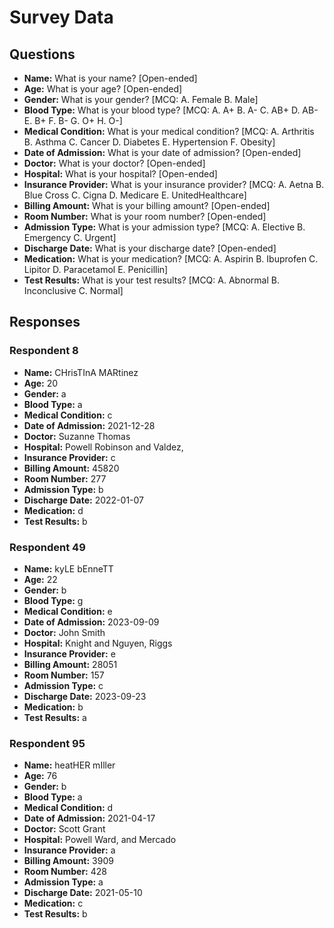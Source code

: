 # Survey Data

## Questions

- **Name:** What is your name? [Open-ended]
- **Age:** What is your age? [Open-ended]
- **Gender:** What is your gender? [MCQ: A. Female B. Male]
- **Blood Type:** What is your blood type? [MCQ: A. A+ B. A- C. AB+ D. AB- E. B+ F. B- G. O+ H. O-]
- **Medical Condition:** What is your medical condition? [MCQ: A. Arthritis B. Asthma C. Cancer D. Diabetes E. Hypertension F. Obesity]
- **Date of Admission:** What is your date of admission? [Open-ended]
- **Doctor:** What is your doctor? [Open-ended]
- **Hospital:** What is your hospital? [Open-ended]
- **Insurance Provider:** What is your insurance provider? [MCQ: A. Aetna B. Blue Cross C. Cigna D. Medicare E. UnitedHealthcare]
- **Billing Amount:** What is your billing amount? [Open-ended]
- **Room Number:** What is your room number? [Open-ended]
- **Admission Type:** What is your admission type? [MCQ: A. Elective B. Emergency C. Urgent]
- **Discharge Date:** What is your discharge date? [Open-ended]
- **Medication:** What is your medication? [MCQ: A. Aspirin B. Ibuprofen C. Lipitor D. Paracetamol E. Penicillin]
- **Test Results:** What is your test results? [MCQ: A. Abnormal B. Inconclusive C. Normal]

## Responses

### Respondent 8

- **Name:** CHrisTInA MARtinez
- **Age:** 20
- **Gender:** a
- **Blood Type:** a
- **Medical Condition:** c
- **Date of Admission:** 2021-12-28
- **Doctor:** Suzanne Thomas
- **Hospital:** Powell Robinson and Valdez,
- **Insurance Provider:** c
- **Billing Amount:** 45820
- **Room Number:** 277
- **Admission Type:** b
- **Discharge Date:** 2022-01-07
- **Medication:** d
- **Test Results:** b

### Respondent 49

- **Name:** kyLE bEnneTT
- **Age:** 22
- **Gender:** b
- **Blood Type:** g
- **Medical Condition:** e
- **Date of Admission:** 2023-09-09
- **Doctor:** John Smith
- **Hospital:** Knight and Nguyen, Riggs
- **Insurance Provider:** e
- **Billing Amount:** 28051
- **Room Number:** 157
- **Admission Type:** c
- **Discharge Date:** 2023-09-23
- **Medication:** b
- **Test Results:** a

### Respondent 95

- **Name:** heatHER mIller
- **Age:** 76
- **Gender:** b
- **Blood Type:** a
- **Medical Condition:** d
- **Date of Admission:** 2021-04-17
- **Doctor:** Scott Grant
- **Hospital:** Powell Ward, and Mercado
- **Insurance Provider:** a
- **Billing Amount:** 3909
- **Room Number:** 428
- **Admission Type:** a
- **Discharge Date:** 2021-05-10
- **Medication:** c
- **Test Results:** b
